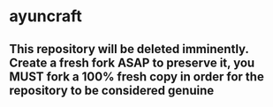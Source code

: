 # ayuncraft
## This repository will be deleted imminently. Create a fresh fork ASAP to preserve it, you MUST fork a 100% fresh copy in order for the repository to be considered genuine
